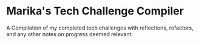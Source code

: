 # Marika's Tech Challenge Compiler

A Compilation of my completed tech challenges with reflections, refactors, and any other notes on progress deemed relevant.
